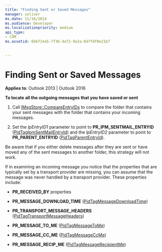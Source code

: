 ```yaml
---
title: "Finding Sent or Saved Messages"
manager: soliver
ms.date: 11/16/2014
ms.audience: Developer
ms.localizationpriority: medium
api_type:
- COM
ms.assetid: 6b6714a5-7f36-4a72-9a2a-0d7fdf0e21b7
 
 
---
```


# Finding Sent or Saved Messages

**Applies to**: Outlook 2013 | Outlook 2016
  
 **To locate all the outgoing messages that you have saved or sent**
  
1. Call [IMsgStore::CompareEntryIDs](imsgstore-compareentryids.md) to compare the folder that contains your sent messages with the folder that contains your incoming messages.

2. Set the _lpEntryID1_ parameter to point to **PR_IPM_SENTMAIL_ENTRYID** ([PidTagIpmSentMailEntryId](pidtagipmsentmailentryid-canonical-property.md)) and the _lpEntryID2_ parameter to point to **PR_PARENT_ENTRYID** ([PidTagParentEntryId](pidtagparententryid-canonical-property.md)).

Be aware that if you either delete messages after they are sent or have moved any of the sent messages to another folder, this strategy will not work.
  
If in examining an incoming message you notice that the properties that are typically set by a transport provider are missing, you can assume that the message was never handled by a transport provider. These properties include:
  
- **PR_RECEIVED_BY** properties

- **PR_MESSAGE_DOWNLOAD_TIME** ([PidTagMessageDownloadTime](pidtagmessagedownloadtime-canonical-property.md))

- **PR_TRANSPORT_MESSAGE_HEADERS** ([PidTagTransportMessageHeaders](pidtagtransportmessageheaders-canonical-property.md))

- **PR_MESSAGE_TO_ME** ([PidTagMessageToMe](pidtagmessagetome-canonical-property.md))

- **PR_MESSAGE_CC_ME** ([PidTagMessageCcMe](pidtagmessageccme-canonical-property.md))

- **PR_MESSAGE_RECIP_ME** ([PidTagMessageRecipientMe](pidtagmessagerecipientme-canonical-property.md))
